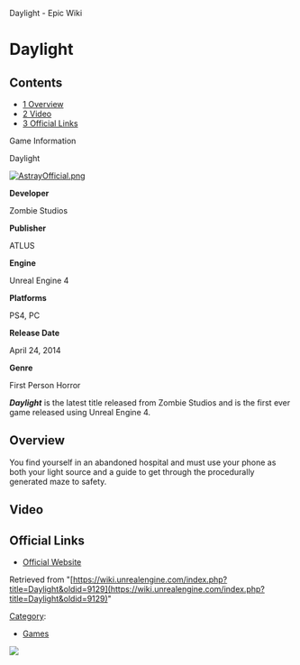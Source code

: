 Daylight - Epic Wiki                    

Daylight
========

Contents
--------

*   [1 Overview](#Overview)
*   [2 Video](#Video)
*   [3 Official Links](#Official_Links)

Game Information

Daylight

[![AstrayOfficial.png](https://d3ar1piqh1oeli.cloudfront.net/3/38/AstrayOfficial.png/240px-AstrayOfficial.png)](/File:AstrayOfficial.png)

**Developer**

Zombie Studios

**Publisher**

ATLUS

**Engine**

Unreal Engine 4

**Platforms**

PS4, PC

**Release Date**

April 24, 2014

**Genre**

First Person Horror

_**Daylight**_ is the latest title released from Zombie Studios and is the first ever game released using Unreal Engine 4.

Overview
--------

You find yourself in an abandoned hospital and must use your phone as both your light source and a guide to get through the procedurally generated maze to safety.

  

Video
-----

Official Links
--------------

*   [Official Website](http://www.zombie.com/games/daylight)

Retrieved from "[https://wiki.unrealengine.com/index.php?title=Daylight&oldid=9129](https://wiki.unrealengine.com/index.php?title=Daylight&oldid=9129)"

[Category](/Special:Categories "Special:Categories"):

*   [Games](/Category:Games "Category:Games")

  ![](https://tracking.unrealengine.com/track.png)
